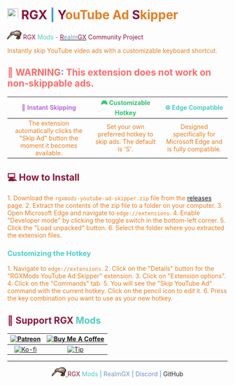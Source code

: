# <img src="https://raw.githubusercontent.com/RGX-Mods/YouTube-Ad-Skipper/main/images/logo.png" width="25" height="25"> <span style="color:#8B1538">R</span><span style="color:#8B1538">G</span><span style="color:#8B1538">X</span> <span style="color:#3598db">|</span> <span style="color:#8B1538">Y</span><span style="color:#e67e23">ouTube Ad </span> <span style="color:#8B1538">S</span><span style="color:#e67e23">kipper</span>

<img src="https://raw.githubusercontent.com/donniedice/SimpleQuestPlates/main/images/kiwi.gif" height="20"> <span style="color:#8B1538">R</span><span style="color:#8B1538">G</span><span style="color:#8B1538">X</span> <span style="color:#4ecdc4">Mods</span> <span style="color:#3598db">-</span> [<span style="color:#8B1538">R</span><span style="color:#7598b6">ealm</span><span style="color:#8B1538">G</span><span style="color:#8B1538">X</span>](https://realmgx.com) <span style="color:#8B1538">Community Project</span>

<span style="color:#e67e23">Instantly skip YouTube video ads with a customizable keyboard shortcut.</span>

## <span style="color:#ff6b6b">🚨 WARNING</span><span style="color:#3598db">:</span> <span style="color:#ff6b6b">This extension does not work on non-skippable ads.</span>

| <span style="color:#b96ad9">🚀 Instant Skipping</span> | <span style="color:#2dc26b">🎮 Customizable Hotkey</span> | <span style="color:#4ecdc4">🌐 Edge Compatible</span> |
| :---: | :---: | :---: |
| <span style="color:#e67e23">The extension automatically clicks the "Skip Ad" button the moment it becomes available.</span> | <span style="color:#e67e23">Set your own preferred hotkey to skip ads. The default is 'S'.</span> | <span style="color:#e67e23">Designed specifically for Microsoft Edge and is fully compatible.</span> |

## <span style="color:#8B1538">💻 How to Install</span>

<span style="color:#e67e23">1. Download the `rgxmods-youtube-ad-skipper.zip` file from the [releases](https://github.com/RGX-Mods/YouTube-Ad-Skipper/releases) page.</span>
<span style="color:#e67e23">2. Extract the contents of the zip file to a folder on your computer.</span>
<span style="color:#e67e23">3. Open Microsoft Edge and navigate to `edge://extensions`.</span>
<span style="color:#e67e23">4. Enable "Developer mode" by clicking the toggle switch in the bottom-left corner.</span>
<span style="color:#e67e23">5. Click the "Load unpacked" button.</span>
<span style="color:#e67e23">6. Select the folder where you extracted the extension files.</span>

### <span style="color:#4ecdc4">Customizing the Hotkey</span>

<span style="color:#e67e23">1. Navigate to `edge://extensions`.</span>
<span style="color:#e67e23">2. Click on the "Details" button for the "RGXMods YouTube Ad Skipper" extension.</span>
<span style="color:#e67e23">3. Click on "Extension options".</span>
<span style="color:#e67e23">4. Click on the "Commands" tab.</span>
<span style="color:#e67e23">5. You will see the "Skip YouTube Ad" command with the current hotkey. Click on the pencil icon to edit it.</span>
<span style="color:#e67e23">6. Press the key combination you want to use as your new hotkey.</span>

## <span style="color:#8B1538">💖 Support</span> <span style="color:#8B1538">R</span><span style="color:#8B1538">G</span><span style="color:#8B1538">X</span> <span style="color:#4ecdc4">Mods</span>

| <a href="https://www.patreon.com/donniedice" target="_blank"><img src="https://img.shields.io/badge/Patreon-F96854?style=for-the-badge&logo=patreon&logoColor=white" alt="Patreon" style="height: 25px;"></a> | <a href="https://www.buymeacoffee.com/donniedice" target="_blank"><img src="https://img.shields.io/badge/Buy_Me_A_Coffee-FFDD00?style=for-the-badge&logo=buy-me-a-coffee&logoColor=black" alt="Buy Me A Coffee" style="height: 25px;"></a> |
| :---: | :---: |
| <a href="https://ko-fi.com/donniedice" target="_blank"><img src="https://img.shields.io/badge/Ko--fi-F16061?style=for-the-badge&logo=ko-fi&logoColor=white" alt="Ko-fi" style="height: 25px;"></a> | <a href="https://streamelements.com/donniedice/tip" target="_blank"><img src="https://img.shields.io/badge/Tip-1F8753?style=for-the-badge&logo=ko-fi&logoColor=white" alt="Tip" style="height: 25px;"></a> |

---

<div align="center">
  <a href="https://github.com/donniedice/rgx-mods" target="_blank">
    <img src="https://raw.githubusercontent.com/donniedice/SimpleQuestPlates/main/images/kiwi.gif" height="20">
  </a>
  <span style="color:#8B1538">RGX</span> <span style="color:#4ecdc4">Mods</span>
  <span style="color:#3598db">|</span>
  <a href="https://realmgx.com" target="_blank" style="color:#7598b6; text-decoration: none;">RealmGX</a>
  <span style="color:#3598db">|</span>
  <a href="https://discord.gg/realmgx" target="_blank" style="color:#7289da; text-decoration: none;">Discord</a>
  <span style="color:#3598db">|</span>
  <a href="https://github.com/RGX-Mods" target="_blank" style="color:#24292e; text-decoration: none;">GitHub</a>
</div>

